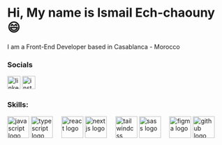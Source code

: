 <h1 align="left">Hi, My name is Ismail Ech-chaouny😄</h1>
<p align="left">I am a Front-End Developer based in Casablanca - Morocco</p>

<h3 align="left">Socials</h3>
<div align="left">
<a href="https://linkedin.com/in/ismail ech-chaouny" target="_blank"><img src="https://img.shields.io/badge/LinkedIn-0A66C2?logo=linkedin&logoColor=white&style=for-the-badge" height="30" alt="linkedin logo"  /></a>
<a href="https://instagram.com/i.echchaouny" target="_blank"><img src="https://img.shields.io/badge/Instagram-E4405F?logo=instagram&logoColor=white&style=for-the-badge" height="30" alt="instagram logo"  /></a>
</div>

<h3 align="left">Skills:</h3>
<div align="left">
  <img src="https://skillicons.dev/icons?i=js" height="50" alt="javascript logo"  />
  <img src="https://skillicons.dev/icons?i=ts" height="50" alt="typescript logo"  />
  <img width="12" />
  <img src="https://skillicons.dev/icons?i=react" height="50" alt="react logo"  />
  <img src="https://skillicons.dev/icons?i=nextjs" height="50" alt="nextjs logo"  />
  <img width="12" />
  <img src="https://skillicons.dev/icons?i=tailwind" height="50" alt="tailwindcss logo"  />
  <img src="https://skillicons.dev/icons?i=sass" height="50" alt="sass logo"  />
  <img width="12" />
  <img src="https://skillicons.dev/icons?i=figma" height="50" alt="figma logo"  />
  <img src="https://skillicons.dev/icons?i=github" height="50" alt="github logo"  />
</div>
